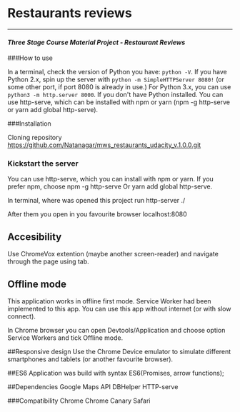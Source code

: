 # Restaurants reviews
---
#### _Three Stage Course Material Project - Restaurant Reviews_

###How to use

In a terminal, check the version of Python you have: `python -V`. If you have Python 2.x, spin up the server with `python -m SimpleHTTPServer 8080!` (or some other port, if port 8080 is already in use.) For Python 3.x, you can use `python3 -m http.server 8000`. If you don't have Python installed. You can use http-serve, which can be installed with npm or yarn (npm -g http-serve or yarn add global http-serve).

###Installation 

Cloning repository https://github.com/Natanagar/mws_restaurants_udacity_v.1.0.0.git


### Kickstart the server

You can use http-serve, which you can install with npm or yarn.
If you prefer npm, choose npm -g http-serve
Or yarn add global http-serve.
 
In terminal, where was opened this project run http-server ./

After them you open in you favourite browser localhost:8080


## Accesibility
Use ChromeVox extention (maybe another screen-reader) and navigate through the page using tab.

## Offline mode
This application works in offline first mode. Service Worker had been implemented to this app. You can use this app without internet (or with slow connect).

In Chrome browser you can open Devtools/Application and choose option Service Workers and tick Offline mode. 

##Responsive design
Use the Chrome Device emulator to simulate different smartphones and tablets (or another favourite browser).

##ES6
Application was build with syntax ES6(Promises, arrow functions);

##Dependencies
Google Maps API
DBHelper
HTTP-serve

###Compatibility
Chrome
Chrome Canary
Safari

